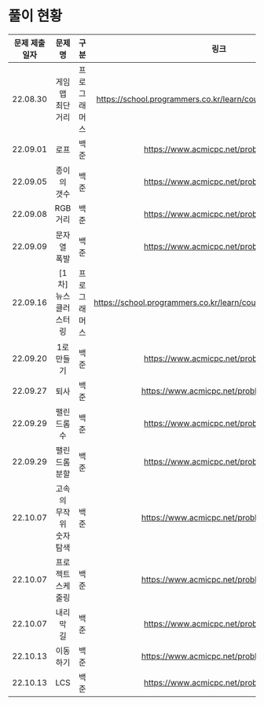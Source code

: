 # 풀이 현황
| 문제 제출 일자 | 문제 명 | 구분 | 링크 | 풀이 여부| 푼 날짜 |
|:---:|:---:|:---:|:---:|:---:|:---:|
|22.08.30|게임 맵 최단거리|프로그래머스|https://school.programmers.co.kr/learn/courses/30/lessons/1844| ✅ |22.09.01|
|22.09.01|로프|백준|https://www.acmicpc.net/problem/2217| ✅ |22.09.05|
|22.09.05|종이의 갯수|백준|https://www.acmicpc.net/problem/1780| ✅ |22.09.08|
|22.09.08|RGB 거리|백준|https://www.acmicpc.net/problem/1149| ✅ |22.09.14|
|22.09.09|문자열 폭발|백준|https://www.acmicpc.net/problem/9935| ❌ |-|
|22.09.16|[1차] 뉴스 클러스터링|프로그래머스|https://school.programmers.co.kr/learn/courses/30/lessons/17677| ✅ |22.09.19|
|22.09.20|1로 만들기|백준|https://www.acmicpc.net/problem/1463| ✅ |22.09.21|
|22.09.27|퇴사|백준|https://www.acmicpc.net/problem/14501| ✅ |22.09.30|
|22.09.29|팰린드롬수|백준|https://www.acmicpc.net/problem/1259| ✅ |22.10.05|
|22.09.29|팰린드롬 분할|백준|https://www.acmicpc.net/problem/1509| ❌ |-|
|22.10.07|고속의 무작위 숫자 탐색|백준|https://www.acmicpc.net/problem/25689| ✅ |22.10.11|
|22.10.07|프로젝트 스케줄링|백준|https://www.acmicpc.net/problem/14907|❌||
|22.10.07|내리막 길|백준|https://www.acmicpc.net/problem/1520|🔺(답보고품)||
|22.10.13|이동하기|백준|https://www.acmicpc.net/problem/11048|✅|22.10.17|
|22.10.13|LCS|백준|https://www.acmicpc.net/problem/9251|✅|22.10.17|